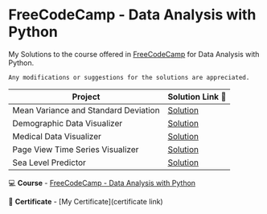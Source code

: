 # FreeCodeCamp - Data Analysis with Python 
My Solutions to the course offered in [FreeCodeCamp](https://www.freecodecamp.org/) for Data Analysis with Python.

```
Any modifications or suggestions for the solutions are appreciated.
```

| Project | Solution Link :link:|
| --- | --- |
| Mean Variance and Standard Deviation | [Solution](https://github.com/krishnaduttPanchagnula/Freecodecamp_Data-Analysis-with-Python/tree/main/Mean-Variance-Standard%20Deviation%20Claucaltor) | 
| Demographic Data Visualizer | [Solution](link1)
| Medical Data Visualizer | [Solution](link2) |
| Page View Time Series Visualizer | [Solution](link3) |
| Sea Level Predictor | [Solution](link4) |

:computer: **Course** - [FreeCodeCamp - Data Analysis with Python](https://www.freecodecamp.org/learn/data-analysis-with-python/data-analysis-with-python-course/)

:page_facing_up: **Certificate** - [My Certificate](certificate link)